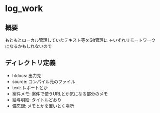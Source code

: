 # log_work
## 概要
もともとローカル管理していたテキスト等をGit管理に
←いずれリモートワークになるかもしれないので

## ディレクトリ定義
- htdocs: 出力先
- source: コンパイル元のファイル
- text: レポートとか
- 案件メモ: 案件で使うURLとか気になる部分のメモ
- 給与明細: タイトルどおり
- 備忘録: メモとかを置いとく場所